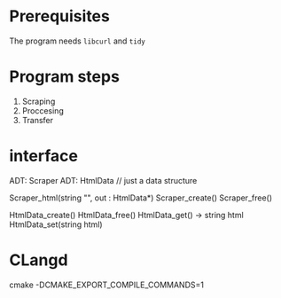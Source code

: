 # Prerequisites
The program needs `libcurl` and `tidy`

# Program steps
1. Scraping
2. Proccesing
3. Transfer

# interface
ADT: Scraper
ADT: HtmlData // just a data structure

Scraper_html(string "<webpage>", out : HtmlData*)
Scraper_create()
Scraper_free()

HtmlData_create()
HtmlData_free()
HtmlData_get() -> string html
HtmlData_set(string html)

# CLangd

cmake -DCMAKE_EXPORT_COMPILE_COMMANDS=1